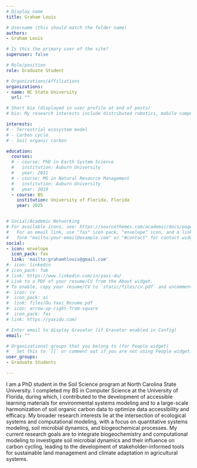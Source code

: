 ```yaml
---
# Display name
title: Graham Louis

# Username (this should match the folder name)
authors:
- Graham Louis 

# Is this the primary user of the site?
superuser: false

# Role/position
role: Graduate Student

# Organizations/Affiliations
organizations:
- name: NC State University
  url: ""

# Short bio (displayed in user profile at end of posts)
# bio: My research interests include distributed robotics, mobile computing and programmable matter.

interests:
# - Terrestrial ecosystem model
# - Carbon cycle
# - Soil organic carbon

education:
  courses:
  # - course: PhD in Earth System Science
  #   institution: Auburn University
  #   year: 2021
  # - course: MS in Natural Resource Management
  #   institution: Auburn University
  #   year: 2019
  - course: BS 
    institution: University of Florida, Florida
    year: 2025


# Social/Academic Networking
# For available icons, see: https://sourcethemes.com/academic/docs/page-builder/#icons
#   For an email link, use "fas" icon pack, "envelope" icon, and a link in the
#   form "mailto:your-email@example.com" or "#contact" for contact widget.
social:
- icon: envelope
  icon_pack: fas
  link: 'mailto:grahamhlouis@gmail.com'
#- icon: linkedin
# icon_pack: fab
# link: https://www.linkedin.com/in/yaxi-du/  
# Link to a PDF of your resume/CV from the About widget.
# To enable, copy your resume/CV to `static/files/cv.pdf` and uncomment the lines below.
#- icon: cv
#  icon_pack: ai
#  link: files/Du Yaxi_Resume.pdf
#- icon: arrow-up-right-from-square
#  icon_pack: fas
# link: https://yaxidu.com/

# Enter email to display Gravatar (if Gravatar enabled in Config)
email: ""

# Organizational groups that you belong to (for People widget)
#   Set this to `[]` or comment out if you are not using People widget.
user_groups:
- Graduate Students 

---
```


I am a PhD student in the Soil Science program at North Carolina State University. I completed my BS in Computer Science at the University of Florida, during which, I contributed to the development of accessible learning materials for environmental systems modeling and to a large-scale harmonization of soil organic carbon data to optimize data accessibility and efficacy. My broader research interests lie at the intersection of ecological systems and computational modeling, with a focus on quantitative systems modeling, soil microbial dynamics, and biogeochemical processes. My current research goals are to integrate biogeochemistry and computational modeling to investigate soil microbial dynamics and their influence on carbon cycling, leading to the development of stakeholder-informed tools for sustainable land management and climate adaptation in agricultural systems.
